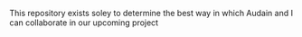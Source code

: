 This repository exists soley to determine the best way in which Audain and I can collaborate in our upcoming project
